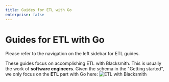 ```yaml
---
title: Guides for ETL with Go
enterprise: false
---
```


# Guides for ETL with Go

Please refer to the navigation on the left sidebar for ETL guides.

These guides focus on accomplishing ETL with Blacksmith. This is usually the work
of **software engineers**. Given the schema in the "Getting started", we only
focus on the **ETL** part with Go here:
![ETL with Blacksmith](/images/blacksmith/guides-etl.png)
